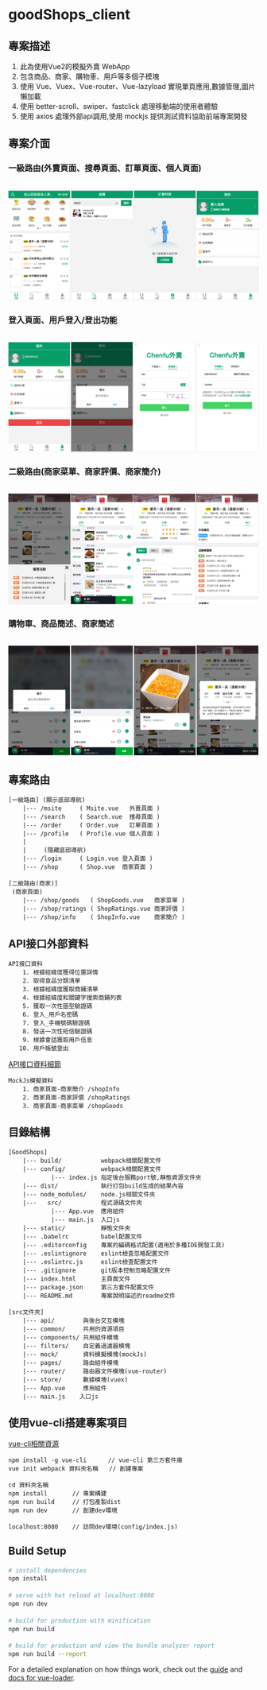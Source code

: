 # goodShops_client

## 專案描述

1. 此為使用Vue2的模擬外賣 WebApp
2. 包含商品、商家、購物車、用戶等多個子模塊
3. 使用 Vue、Vuex、Vue-router、Vue-lazyload 實現單頁應用,數據管理,圖片懶加載
4. 使用 better-scroll、swiper、fastclick 處理移動端的使用者體驗
5. 使用 axios 處理外部api調用,使用 mockjs 提供測試資料協助前端專案開發

## 專案介面

### 一級路由(外賣頁面、搜尋頁面、訂單頁面、個人頁面)
<br>![img_01_01](docs/img/img_01_01.png)<br>

### 登入頁面、用戶登入/登出功能
<br>![img_01_02](docs/img/img_01_02.png)<br>

### 二級路由(商家菜單、商家評價、商家簡介)
<br>![img_01_03](docs/img/img_01_03.png)<br>

### 購物車、商品簡述、商家簡述
<br>![img_01_04](docs/img/img_01_04.png)<br>

## 專案路由

    [一級路由] (顯示底部導航)
        |--- /msite     ( Msite.vue   外賣頁面 )
        |--- /search    ( Search.vue  搜尋頁面 )
        |--- /order     ( Order.vue   訂單頁面 )
        |--- /profile   ( Profile.vue 個人頁面 )
        |
        |     (隱藏底部導航)
        |--- /login     ( Login.vue 登入頁面 )
        |--- /shop      ( Shop.vue  商家頁面 )

    [二級路由(商家)]
     (商家頁面)
        |--- /shop/goods   ( ShopGoods.vue   商家菜單 )
        |--- /shop/ratings ( ShopRatings.vue 商家評價 )
        |--- /shop/info    ( ShopInfo.vue    商家簡介 )

## API接口外部資料

    API接口資料
        1. 根據經緯度獲得位置詳情
        2. 取得食品分類清單
        3. 根據經緯度獲取商鋪清單
        4. 根據經緯度和關鍵字搜索商鋪列表
        5. 獲取一次性圖型驗證碼
        6. 登入_用戶名密碼
        7. 登入_手機號碼驗證碼
        8. 發送一次性短信驗證碼
        9. 根據會話獲取用戶信息
       10. 用戶帳號登出

[API接口資料細節](src/api/README.md)

    MockJs模擬資料
        1. 商家頁面-商家簡介 /shopInfo
        2. 商家頁面-商家評價 /shopRatings
        3. 商家頁面-商家菜單 /shopGoods

## 目錄結構

    [GoodShops]
        |--- build/           webpack相關配置文件
        |--- config/          webpack相關配置文件
                |--- index.js 指定後台服務port號,靜態資源文件夾
        |--- dist/            執行打包build生成的結果內容
        |--- node_modules/    node.js相關文件夾
        |---   src/           程式源碼文件夾
                |--- App.vue  應用組件
                |--- main.js  入口js
        |--- static/          靜態文件夾
        |--- .babelrc         babel配置文件
        |--- .editorconfig    專案的編碼格式配置(適用於多種IDE開發工具)
        |--- .eslintignore    eslint檢查忽略配置文件 
        |--- .eslintrc.js     eslint檢查配置文件
        |--- .gitignore       git版本控制忽略配置文件
        |--- index.html       主頁面文件
        |--- package.json     第三方套件配置文件
        |--- README.md        專案說明描述的readme文件

    [src文件夾]
        |--- api/        與後台交互模塊
        |--- common/     共用的資源項目
        |--- components/ 共用組件模塊
        |--- filters/    自定義過濾器模塊
        |--- mock/       資料模擬模塊(mockJs)
        |--- pages/      路由組件模塊
        |--- router/     路由器文件模塊(vue-router)
        |--- store/      數據模塊(vuex)
        |--- App.vue     應用組件
        |--- main.js    入口js


## 使用vue-cli搭建專案項目
[vue-cli相關資源](https://github.com/vuejs/vue-cli)

    npm install -g vue-cli      // vue-cli 第三方套件庫
    vue init webpack 資料夾名稱   // 創建專案
    
    cd 資料夾名稱
    npm install       // 專案構建
    npm run build     // 打包產製dist
    npm run dev       // 創建dev環境

    localhost:8080    // 訪問dev環境(config/index.js)


## Build Setup

``` bash
# install dependencies
npm install

# serve with hot reload at localhost:8080
npm run dev

# build for production with minification
npm run build

# build for production and view the bundle analyzer report
npm run build --report
```

For a detailed explanation on how things work, check out the [guide](http://vuejs-templates.github.io/webpack/) and [docs for vue-loader](http://vuejs.github.io/vue-loader).
